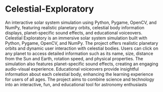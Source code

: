 # Celestial-Exploratory
An interactive solar system simulation using Python, Pygame, OpenCV, and NumPy, featuring realistic planetary orbits, celestial body information displays, planet-specific sound effects, and educational voiceovers.
Celestial Exploratory is an immersive solar system simulation built with Python, Pygame, OpenCV, and NumPy. The project offers realistic planetary orbits and dynamic user interaction with celestial bodies. Users can click on any planet to access detailed information such as its name, size, distance from the Sun and Earth, rotation speed, and physical properties. The simulation also features planet-specific sound effects, creating an engaging audio-visual experience. Educational voiceovers provide insightful information about each celestial body, enhancing the learning experience for users of all ages. The project aims to combine science and technology into an interactive, fun, and educational tool for astronomy enthusiasts
